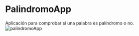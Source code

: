 # PalindromoApp
Aplicación para comprobar si una palabra es palíndromo o no.
![palindromoApp](https://github.com/user-attachments/assets/98474b63-1a77-47b6-8991-06516db26b29)
